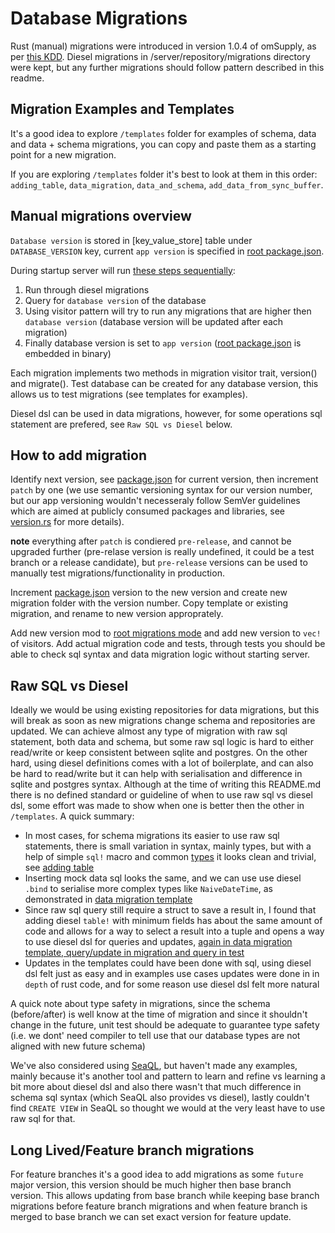 # Database Migrations

Rust (manual) migrations were introduced in version 1.0.4 of omSupply, as per [this KDD](../../../../decisions/migrations.md). Diesel migrations in /server/repository/migrations directory were kept, but any further migrations should follow pattern described in this readme.

## Migration Examples and Templates

It's a good idea to explore `/templates` folder for examples of schema, data and data + schema migrations, you can copy and paste them as a starting point for a new migration.

If you are exploring `/templates` folder it's best to look at them in this order: `adding_table`, `data_migration`, `data_and_schema`, `add_data_from_sync_buffer`.

## Manual migrations overview

`Database version` is stored in [key_value_store] table under `DATABASE_VERSION` key, current `app version` is specified in [root package.json](../../../../package.json). 

During startup server will run [these steps sequentially](mod.rs):

1. Run through diesel migrations
2. Query for `database version` of the database
3. Using visitor pattern will try to run any migrations that are higher then `database version` (database version will be updated after each migration)
4. Finally database version is set to `app version` ([root package.json](../../../../package.json) is embedded in binary)

Each migration implements two methods in migration visitor trait, version() and migrate(). Test database can be created for any database version, this allows us to test migrations (see templates for examples).

Diesel dsl can be used in data migrations, however, for some operations sql statement are prefered, see `Raw SQL vs Diesel` below.

## How to add migration

Identify next version, see [package.json](../../../../package.json) for current version, then increment `patch` by one (we use semantic versioning syntax for our version number, but our app versioning wouldn't necesseraly follow SemVer guidelines which are aimed at publicly consumed packages and libraries, see [version.rs](./version.rs) for more details).

**note** everything after `patch` is condiered `pre-release`, and cannot be upgraded further (pre-relase version is really undefined, it could be a test branch or a release candidate), but `pre-release` versions can be used to manually test migrations/functionality in production.

Increment [package.json](../../../../package.json) version to the new version and create new migration folder with the version number. Copy template or existing migration, and rename to new version approprately. 

Add new version mod to [root migrations mode](mod.rs) and add new version to `vec!` of visitors. Add actual migration code and tests, through tests you should be able to check sql syntax and data migration logic without starting server.

## Raw SQL vs Diesel

Ideally we would be using existing repositories for data migrations, but this will break as soon as new migrations change schema and repositories are updated. We can achieve almost any type of migration with raw sql statement, both data and schema, but some raw sql logic is hard to either read/write or keep consistent between sqlite and postgres. On the other hard, using diesel definitions comes with a lot of boilerplate, and can also be hard to read/write but it can help with serialisation and difference in sqlite and postgres syntax. Although at the time of writing this README.md there is no defined standard or guideline of when to use raw sql vs diesel dsl, some effort was made to show when one is better then the other in `/templates`. A quick summary:
* In most cases, for schema migrations its easier to use raw sql statements, there is small variation in syntax, mainly types, but with a help of simple `sql!` macro and common [types](types.rs) it looks clean and trivial, see [adding table](templates/adding_table/mod.rs)
* Inserting mock data sql looks the same, and we can use use diesel `.bind` to serialise more complex types like `NaiveDateTime`, as demonstrated in [data migration template](templates/data_migrations/mod.rs)
* Since raw sql query still require a struct to save a result in, I found that adding diesel `table!` with minimum fields has about the same amount of code and allows for a way to select a result into a tuple and opens a way to use diesel dsl for queries and updates, [again in data migration template, query/update in migration and query in test](templates/data_migrations/mod.rs)
* Updates in the templates could have been done with sql, using diesel dsl felt just as easy and in examples use cases updates were done in in `depth` of rust code, and for some reason use diesel dsl felt more natural

A quick note about type safety in migrations, since the schema (before/after) is well know at the time of migration and since it shouldn't change in the future, unit test should be adequate to guarantee type safety (i.e. we dont' need compiler to tell use that our database types are not aligned with new future schema)

We've also considered using [SeaQL](https://github.com/SeaQL/sea-query), but haven't made any examples, mainly because it's another tool and pattern to learn and refine vs learning a bit more about diesel dsl and also there wasn't that much difference in schema sql syntax (which SeaQL also provides vs diesel), lastly couldn't find `CREATE VIEW` in SeaQL so thought we would at the very least have to use raw sql for that.

## Long Lived/Feature branch migrations

For feature branches it's a good idea to add migrations as some `future` major version, this version should be much higher then base branch version. This allows updating from base branch while keeping base branch migrations before feature branch migrations and when feature branch is merged to base branch we can set exact version for feature update.